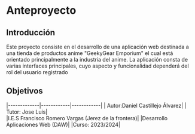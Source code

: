 # Anteproyecto
## Introducción
<p>Este proyecto consiste en el desarrollo de una aplicación web destinada a una tienda de productos anime "GeekyGear Emporium"
el cual está orientado principalmente a la industria del anime. La aplicación consta de varias interfaces principales, 
cuyo aspecto y funcionalidad dependerá del rol del usuario registrado</p>

## Objetivos






|-------------|------------|------------|
| Autor:Daniel Castillejo Álvarez| 
| Tutor: Jose Luis|  
|I.E.S Francisco Romero Vargas (Jerez de la frontera)|
|Desarrollo Aplicaciones Web (DAW)|
|Curso: 2023/2024|
